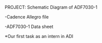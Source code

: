 PROJECT: Schematic Diagram of ADF7030-1

-Cadence Allegro file 

-ADF7030-1 Data sheet

*Our first task as an intern in ADI
